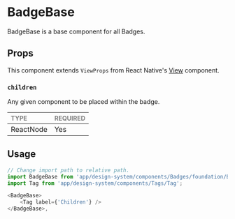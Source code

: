 # BadgeBase

BadgeBase is a base component for all Badges.

## Props

This component extends `ViewProps` from React Native's [View](https://reactnative.dev/docs/view) component.

### `children`

Any given component to be placed within the badge.

| <span style="color:gray;font-size:14px">TYPE</span> | <span style="color:gray;font-size:14px">REQUIRED</span> |
| :-------------------------------------------------- | :------------------------------------------------------ |
| ReactNode                                              | Yes                                                     |

## Usage

```javascript
// Change import path to relative path.
import BadgeBase from 'app/design-system/components/Badges/foundation/BadgeBase';
import Tag from 'app/design-system/components/Tags/Tag';

<BadgeBase>
    <Tag label={'Children'} />
</BadgeBase>,
```